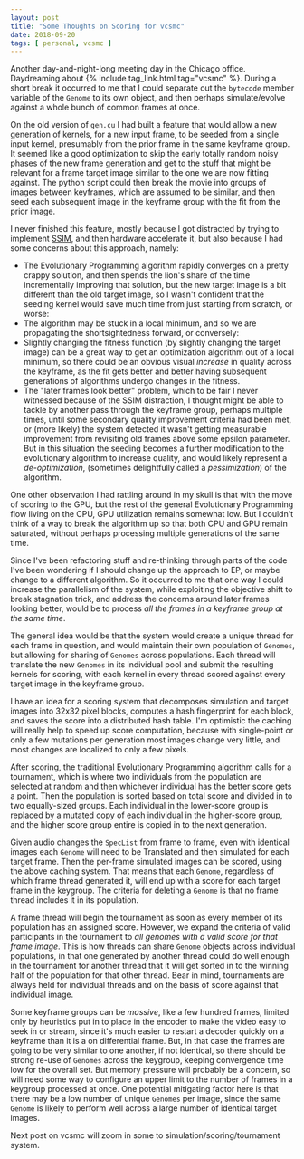 ```yaml
---
layout: post
title: "Some Thoughts on Scoring for vcsmc"
date: 2018-09-20
tags: [ personal, vcsmc ]
---
```


Another day-and-night-long meeting day in the Chicago office. Daydreaming about
{% include tag_link.html tag="vcsmc" %}. During a short break it occurred to
me that I could separate out the `bytecode` member variable of the `Genome` to
its own object, and then perhaps simulate/evolve against a whole bunch of
common frames at once.

On the old version of `gen.cu` I had built a feature that would allow a new
generation of kernels, for a new input frame, to be seeded from a single
input kernel, presumably from the prior frame in the same keyframe group. It
seemed like a good optimization to skip the early totally random noisy phases
of the new frame generation and get to the stuff that might be relevant for a
frame target image similar to the one we are now fitting against. The python
script could then break the movie into groups of images between keyframes,
which are assumed to be similar, and then seed each subsequent image in the
keyframe group with the fit from the prior image.

I never finished this feature, mostly because I got distracted by trying to
implement [SSIM](https://en.wikipedia.org/wiki/Structural_similarity), and
then hardware accelerate it, but also because I had some concerns about this
approach, namely:

  * The Evolutionary Programming algorithm rapidly converges on a pretty crappy
    solution, and then spends the lion's share of the time incrementally
    improving that solution, but the new target image is a bit different than
    the old target image, so I wasn't confident that the seeding kernel would
    save much time from just starting from scratch, or worse:
  * The algorithm may be stuck in a local minimum, and so we are propagating
    the shortsightedness forward, or conversely:
  * Slightly changing the fitness function (by slightly changing the target
    image) can be a great way to get an optimization algorithm out of a local
    minimum, so there could be an obvious visual *increase* in quality across
    the keyframe, as the fit gets better and better having subsequent
    generations of algorithms undergo changes in the fitness.
  * The "later frames look better" problem, which to be fair I never witnessed
    because of the SSIM distraction, I thought might be able to tackle by
    another pass through the keyframe group, perhaps multiple times,
    until some secondary quality improvement criteria had been met, or (more
    likely) the system detected it wasn't getting measurable improvement from
    revisiting old frames above some epsilon parameter. But in this situation
    the seeding becomes a further modification to the evolutionary algorithm to
    increase quality, and would likely represent a *de-optimization*,
    (sometimes delightfully called a *pessimization*) of the algorithm.

One other observation I had rattling around in my skull is that with the move
of scoring to the GPU, but the rest of the general Evolutionary Programming flow
living on the CPU, GPU utilization remains somewhat low. But I couldn't think
of a way to break the algorithm up so that both CPU and GPU remain saturated,
without perhaps processing multiple generations of the same time.

Since I've been refactoring stuff and re-thinking through parts of the code
I've been wondering if I should change up the approach to EP, or maybe change
to a different algorithm. So it occurred to me that one way I could increase
the parallelism of the system, while exploiting the objective shift to break
stagnation trick, and address the concerns around later frames looking better,
would be to process *all the frames in a keyframe group at the same time*.

The general idea would be that the system would create a unique thread for each
frame in question, and would maintain their own population of `Genomes`, but
allowing for sharing of `Genomes` across populations. Each thread will
translate the new `Genomes` in its individual pool and submit the resulting
kernels for scoring, with each kernel in every thread scored against every
target image in the keyframe group.

I have an idea for a scoring system that decomposes simulation and target
images into 32x32 pixel blocks, computes a hash fingerprint for each block,
and saves the score into a distributed hash table. I'm optimistic the caching
will really help to speed up score computation, because with single-point or
only a few mutations per generation most images change very little, and most
changes are localized to only a few pixels.

After scoring, the traditional Evolutionary Programming algorithm calls for a
tournament, which is where two individuals from the population are selected at
random and then whichever individual has the better score gets a point. Then
the population is sorted based on total score and divided in to two
equally-sized groups. Each individual in the lower-score group is replaced by
a mutated copy of each individual in the higher-score group, and the higher
score group entire is copied in to the next generation.

Given audio changes the `SpecList` from frame to frame, even with identical
images each `Genome` will need to be Translated and then simulated for each
target frame. Then the per-frame simulated images can be scored, using the
above caching system. That means that each `Genome`, regardless of which frame
thread generated it, will end up with a score for each target frame in the
keygroup. The criteria for deleting a `Genome` is that no frame thread includes
it in its population.

A frame thread will begin the tournament as soon as every member of its
population has an assigned score. However, we expand the criteria of valid
participants in the tournament to *all genomes with a valid score for that
frame image*. This is how threads can share `Genome` objects across individual
populations, in that one generated by another thread could do well enough in
the tournament for another thread that it will get sorted in to the winning
half of the population for that other thread. Bear in mind, tournaments are
always held for individual threads and on the basis of score against that
individual image.

Some keyframe groups can be *massive*, like a few hundred frames, limited only
by heuristics put in to place in the encoder to make the video easy to seek in
or stream, since it's much easier to restart a decoder quickly on a keyframe
than it is a on differential frame. But, in that case the frames are going to
be very similar to one another, if not identical, so there should be strong
re-use of `Genomes` across the keygroup, keeping convergence time low for the
overall set. But memory pressure will probably be a concern, so will need some
way to configure an upper limit to the number of frames in a keygroup processed
at once. One potential mitigating factor here is that there may be a low number
of unique `Genomes` per image, since the same `Genome` is likely to perform
well across a large number of identical target images.

Next post on vcsmc will zoom in some to simulation/scoring/tournament system.

